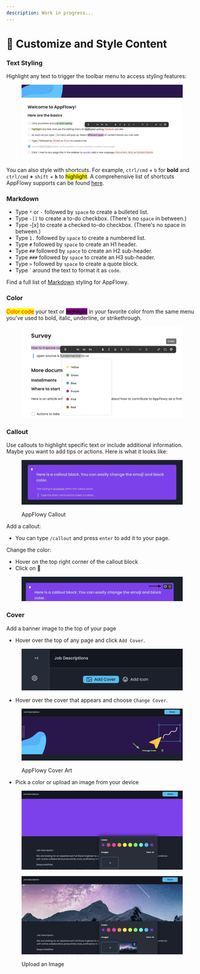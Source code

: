 ```yaml
---
description: Work in progress...
---
```


# 🎨 Customize and Style Content

### Text Styling

Highlight any text to trigger the toolbar menu to access styling features:

<figure><img src="../.gitbook/assets/image (7) (1) (1).png" alt=""><figcaption></figcaption></figure>

You can also style with shortcuts. For example, `ctrl/cmd` + `b` for **bold** and `ctrl/cmd` **+** `shift` + **`h`** to <mark style="background-color:yellow;">highlight</mark>. A comprehensive list of shortcuts AppFlowy supports can be found [here](shortcuts.md).



### Markdown

* Type `*` or `-` followed by `space` to create a bulleted list.
* Type `-[]` to create a to-do checkbox. (There's no `space` in between.)
* Type -\[x] to create a checked to-do checkbox. (There's no space in between.)
* Type `1.` followed by `space` to create a numbered list.
* Type `#` followed by `space` to create an H1 header.
* Type `##` followed by `space` to create an H2 sub-header.
* Type `###` followed by `space` to create an H3 sub-header.
* Type `>` followed by `space` to create a quote block.
* Type \` around the text to format it as `code`.

Find a full list of [Markdown](customize-and-style-content.md#markdown) styling for AppFlowy.



### Color

<mark style="color:red;">Color code</mark> your text or <mark style="background-color:purple;">highlight</mark> in your favorite color from the same menu you've used to bold, italic, underline, or strikethrough.

<figure><img src="../.gitbook/assets/image (2) (1) (1) (1).png" alt=""><figcaption></figcaption></figure>

### Callout

Use callouts to highlight specific text or include additional information. Maybe you want to add tips or actions. Here is what it looks like:

<figure><img src="../.gitbook/assets/image (2) (1) (1).png" alt=""><figcaption><p>AppFlowy Callout</p></figcaption></figure>

Add a callout:

* You can type `/callout` and press `enter` to add it to your page.

Change the color:

* Hover on the top right corner of the callout block
* Click on 🎨

<figure><img src="../.gitbook/assets/image (7) (1).png" alt=""><figcaption></figcaption></figure>

### Cover

Add a banner image to the top of your page

* Hover over the top of any page and click `Add Cover`.

<figure><img src="../.gitbook/assets/image (10) (1).png" alt=""><figcaption></figcaption></figure>

* Hover over the cover that appears and choose `Change Cover`.

<figure><img src="../.gitbook/assets/image (9) (1).png" alt=""><figcaption><p>AppFlowy Cover Art</p></figcaption></figure>

* Pick a color or upload an image from your device&#x20;

<figure><img src="../.gitbook/assets/image (11) (1).png" alt=""><figcaption></figcaption></figure>

<figure><img src="../.gitbook/assets/image (8) (1) (1).png" alt=""><figcaption><p>Upload an Image </p></figcaption></figure>
